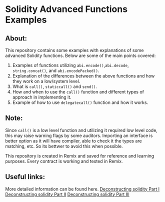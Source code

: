 # Solidity Advanced Functions Examples

## About:
This repository contains some examples with explanations of some advanced Solidity functions. Below are some of the main points covered:

1. Examples of functions utilizing `abi.encode()`,`abi.decode`, `string.concat()`, and `abi.encodePacked()`.
2. Explanation of the differences between the above functions and how they work on a low/system level.
3. What is `call()`, `staticcall()` and `send()`.
4. How and when to use the `call()` function and different types of approach in implementing it.
5. Example of how to use `delegatecall()` function and how it works.

## Note:
Since `call()` is a low level function and utilizing it required low level code, this may raise warning flags by some auditors. Importing an interface is better option as it will have compiler, able to check it the types are matching, etc. So its bettwer to avoid this when possible.

This repository is created in Remix and saved for reference and learning purposes. Every contract is working and tested in Remix.

## Useful links:
More detailed information can be found here. 
[Deconstructing solidity Part I](https://blog.openzeppelin.com/deconstructing-a-solidity-contract-part-i-introduction-832efd2d7737)
[Deconstructing solidity Part II](https://blog.openzeppelin.com/deconstructing-a-solidity-contract-part-ii-creation-vs-runtime-6b9d60ecb44c)
[Deconstructing solidity Part III](https://blog.openzeppelin.com/deconstructing-a-solidity-contract-part-iii-the-function-selector-6a9b6886ea49)

